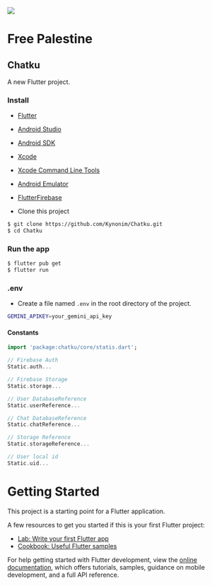 ![](https://upload.wikimedia.org/wikipedia/commons/thumb/0/00/Flag_of_Palestine.svg/1280px-Flag_of_Palestine.svg.png)
# Free Palestine

## Chatku

A new Flutter project.

### Install
* [Flutter](https://flutter.dev/docs/get-started/install)
* [Android Studio](https://developer.android.com/studio)
* [Android SDK](https://developer.android.com/studio/command-line/sdkmanager)
* [Xcode](https://developer.apple.com/xcode/)
* [Xcode Command Line Tools](https://developer.apple.com/xcode/resources/)
* [Android Emulator](https://developer.android.com/studio/run/managing-avds)
* [FlutterFirebase](https://firebase.google.com/docs/flutter/setup)

* Clone this project 
```bash
$ git clone https://github.com/Kynonim/Chatku.git
$ cd Chatku
```

### Run the app
```bash
$ flutter pub get
$ flutter run
```
### .env
* Create a file named `.env` in the root directory of the project.
```bash
GEMINI_APIKEY=your_gemini_api_key
```

#### Constants
```dart
import 'package:chatku/core/statis.dart';

// Firebase Auth
Static.auth...

// Firebase Storage
Static.storage...

// User DatabaseReference
Static.userReference...

// Chat DatabaseReference
Static.chatReference...

// Storage Reference
Static.storageReference...

// User local id
Static.uid...
```

# Getting Started

This project is a starting point for a Flutter application.

A few resources to get you started if this is your first Flutter project:

- [Lab: Write your first Flutter app](https://docs.flutter.dev/get-started/codelab)
- [Cookbook: Useful Flutter samples](https://docs.flutter.dev/cookbook)

For help getting started with Flutter development, view the
[online documentation](https://docs.flutter.dev/), which offers tutorials,
samples, guidance on mobile development, and a full API reference.
